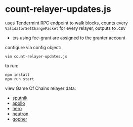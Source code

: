 # count-relayer-updates.js
uses Tendermint RPC endpoint to walk blocks, counts every `ValidatorSetChangePacket` for every relayer, outputs to .csv
- txs using fee-grant are assigned to the granter account

configure via config object:
```
vim count-relayer-updates.js
```
to run:
```
npm install
npm run start
```
view Game Of Chains relayer data:
- [sputnik](./export/sputnik_relayer-valset-updates.csv)
- [apollo](./export/apollo_relayer-valset-updates.csv)
- [hero](./export/hero_relayer-valset-updates.csv)
- [neutron](./export/neutron_relayer-valset-updates.csv)
- [gopher](./export/hero_relayer-valset-updates.csv)